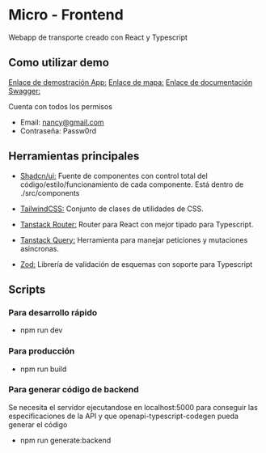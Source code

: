 # Micro - Frontend

Webapp de transporte creado con React y Typescript

## Como utilizar demo

[Enlace de demostración App:](https://reactmicro.netlify.app/login)
[Enlace de mapa:](https://reactmicro.netlify.app/map)
[Enlace de documentación Swagger:](https://micro.fly.dev/docs)

Cuenta con todos los permisos
- Email: nancy@gmail.com
- Contraseña: Passw0rd

## Herramientas principales

- [Shadcn/ui:](https://ui.shadcn.com/) Fuente de componentes con control total del código/estilo/funcionamiento de cada componente. Está dentro de ./src/components

- [TailwindCSS:](https://v2.tailwindcss.com/) Conjunto de clases de utilidades de CSS.
- [Tanstack Router:](https://tanstack.com/router/latest) Router para React con mejor tipado para Typescript.
- [Tanstack Query:](https://tanstack.com/query/latest) Herramienta para manejar peticiones y mutaciones asincronas.
- [Zod:](https://zod.dev/)
  Librería de validación de esquemas con soporte para Typescript

## Scripts

### Para desarrollo rápido

- npm run dev

### Para producción

- npm run build

### Para generar código de backend

Se necesita el servidor ejecutandose en localhost:5000 para conseguir las especificaciones de la API y que openapi-typescript-codegen pueda generar el código

- npm run generate:backend

